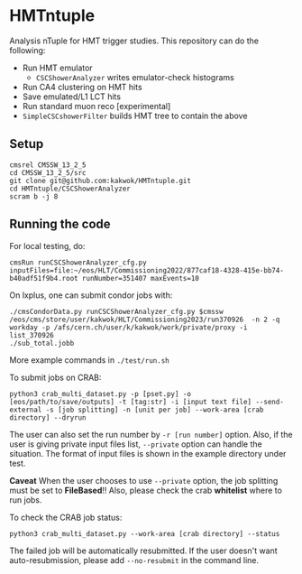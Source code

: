 # HMTntuple

Analysis nTuple for HMT trigger studies. This repository can do the following:

 - Run HMT emulator
   - `CSCShowerAnalyzer` writes emulator-check histograms
 - Run CA4 clustering on HMT hits
 - Save emulated/L1 LCT hits
 - Run standard muon reco [experimental]
 - `SimpleCSCshowerFilter` builds HMT tree to contain the above 

## Setup

```
cmsrel CMSSW_13_2_5
cd CMSSW_13_2_5/src
git clone git@github.com:kakwok/HMTntuple.git
cd HMTntuple/CSCShowerAnalyzer
scram b -j 8
```

## Running the code

For local testing, do:
```
cmsRun runCSCShowerAnalyzer_cfg.py inputFiles=file:~/eos/HLT/Commissioning2022/877caf18-4328-415e-bb74-b40adf51f9b4.root runNumber=351407 maxEvents=10
```

On lxplus, one can submit condor jobs with:
```
./cmsCondorData.py runCSCShowerAnalyzer_cfg.py $cmssw /eos/cms/store/user/kakwok/HLT/Commissioning2023/run370926  -n 2 -q workday -p /afs/cern.ch/user/k/kakwok/work/private/proxy -i list_370926
./sub_total.jobb
```
More example commands in `./test/run.sh`

To submit jobs on CRAB:
```
python3 crab_multi_dataset.py -p [pset.py] -o [eos/path/to/save/outputs] -t [tag:str] -i [input text file] --send-external -s [job splitting] -n [unit per job] --work-area [crab directory] --dryrun
```
The user can also set the run number by `-r [run number]` option. Also, if the user is giving private input files list, `--private` option can handle the situation. The format of input files is shown in the example directory under test.

**Caveat** When the user chooses to use `--private` option, the job splitting must be set to **FileBased**!! Also, please check the crab **whitelist** where to run jobs.

To check the CRAB job status:
```
python3 crab_multi_dataset.py --work-area [crab directory] --status
```
The failed job will be automatically resubmitted. If the user doesn't want auto-resubmission, please add `--no-resubmit` in the command line.

